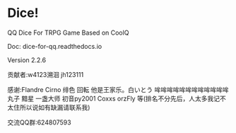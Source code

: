 # Dice!
QQ Dice For TRPG Game Based on CoolQ

Doc: dice-for-qq.readthedocs.io

Version 2.2.6

贡献者:w4123溯洄 jh123111

感谢:Flandre Cirno 绯色 回転 他是王家乐。白いとう 哞哞哞哞哞哞哞哞哞哞哞哞 丸子 黯星 一盏大师 初音py2001 Coxxs orzFly 等(排名不分先后，人太多我记不太住所以说如有缺漏请联系我) 

交流QQ群:624807593
